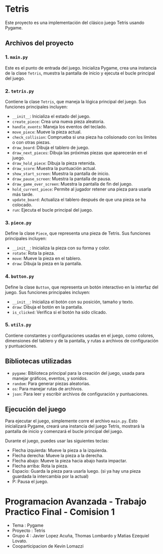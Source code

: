 # Tetris

Este proyecto es una implementación del clásico juego Tetris usando Pygame.

## Archivos del proyecto

### 1. `main.py`

Este es el punto de entrada del juego. Inicializa Pygame, crea una instancia de la clase `Tetris`, muestra la pantalla de inicio y ejecuta el bucle principal del juego.

### 2. `tetris.py`

Contiene la clase `Tetris`, que maneja la lógica principal del juego. Sus funciones principales incluyen:
- `__init__`: Inicializa el estado del juego.
- `create_piece`: Crea una nueva pieza aleatoria.
- `handle_events`: Maneja los eventos del teclado.
- `move_piece`: Mueve la pieza actual.
- `check_collision`: Comprueba si una pieza ha colisionado con los límites o con otras piezas.
- `draw_board`: Dibuja el tablero de juego.
- `draw_next_pieces`: Dibuja las próximas piezas que aparecerán en el juego.
- `draw_hold_piece`: Dibuja la pieza retenida.
- `draw_score`: Muestra la puntuación actual.
- `show_start_screen`: Muestra la pantalla de inicio.
- `draw_pause_screen`: Muestra la pantalla de pausa.
- `draw_game_over_screen`: Muestra la pantalla de fin del juego.
- `hold_current_piece`: Permite al jugador retener una pieza para usarla más tarde.
- `update_board`: Actualiza el tablero después de que una pieza se ha colocado.
- `run`: Ejecuta el bucle principal del juego.

### 3. `piece.py`

Define la clase `Piece`, que representa una pieza de Tetris. Sus funciones principales incluyen:
- `__init__`: Inicializa la pieza con su forma y color.
- `rotate`: Rota la pieza.
- `move`: Mueve la pieza en el tablero.
- `draw`: Dibuja la pieza en la pantalla.

### 4. `button.py`

Define la clase `Button`, que representa un botón interactivo en la interfaz del juego. Sus funciones principales incluyen:
- `__init__`: Inicializa el botón con su posición, tamaño y texto.
- `draw`: Dibuja el botón en la pantalla.
- `is_clicked`: Verifica si el botón ha sido clicado.

### 5. `utils.py`

Contiene constantes y configuraciones usadas en el juego, como colores, dimensiones del tablero y de la pantalla, y rutas a archivos de configuración y puntuaciones.

## Bibliotecas utilizadas

- `pygame`: Biblioteca principal para la creación del juego, usada para manejar gráficos, eventos, y sonidos.
- `random`: Para generar piezas aleatorias.
- `os`: Para manejar rutas de archivos.
- `json`: Para leer y escribir archivos de configuración y puntuaciones.

## Ejecución del juego

Para ejecutar el juego, simplemente corre el archivo `main.py`. Esto inicializará Pygame, creará una instancia del juego Tetris, mostrará la pantalla de inicio y comenzará el bucle principal del juego. 

Durante el juego, puedes usar las siguientes teclas:

- Flecha izquierda: Mueve la pieza a la izquierda.
- Flecha derecha: Mueve la pieza a la derecha.
- Flecha abajo: Mueve la pieza hacia abajo hasta impactar.
- Flecha arriba: Rota la pieza.
- Espacio: Guarda la pieza para usarla luego. (si ya hay una pieza guardada la intercambia por la actual)
- P: Pausa el juego.

# Programacion Avanzada - Trabajo Practico Final - Comision 1
- Tema : Pygame
- Proyecto : Tetris
- Grupo 4 : Javier Lopez Acuña, Thomas Lombardo y Matias Ezequiel Lovato.
- Cooparticipacion de Kevin Lomazzi

